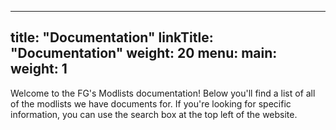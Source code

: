 
---
title: "Documentation"
linkTitle: "Documentation"
weight: 20
menu:
  main:
    weight: 1
---

Welcome to the FG's Modlists documentation! Below you'll find a list of all of the modlists we have documents for. If you're looking for specific information, you can use the search box at the top left of the website. 


